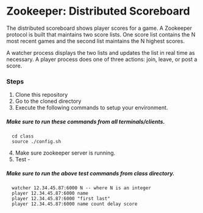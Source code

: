 # Zookeeper: Distributed Scoreboard

The distributed scoreboard shows player scores for a game. A Zookeeper protocol is built that maintains two score lists. One score list contains the N most recent games and the second list maintains the N highest scores.

A watcher process displays the two lists and updates the list in real time as necessary. A player process does one of three actions: join, leave, or post a score.

### Steps
1. Clone this repository
2. Go to the cloned directory
3. Execute the following commands to setup your environment.
##### Make sure to run these commands from all terminals/clients.
```
  cd class
  source ./config.sh
```
4. Make sure zookeeper server is running.
5. Test - 

##### Make sure to run the above test commands from class directory.
```
  watcher 12.34.45.87:6000 N -- where N is an integer
  player 12.34.45.87:6000 name
  player 12.34.45.87:6000 "first last"
  player 12.34.45.87:6000 name count delay score
```
